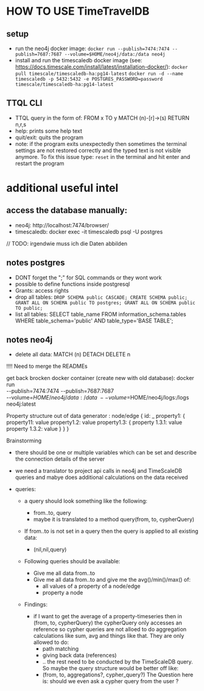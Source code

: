 # HOW TO USE TimeTravelDB

## setup
- run the neo4j docker image: 
  `docker run --publish=7474:7474 --publish=7687:7687 --volume=$HOME/neo4j/data:/data neo4j`
- install and run the timescaledb docker image (see: https://docs.timescale.com/install/latest/installation-docker/): 
  `docker pull timescale/timescaledb-ha:pg14-latest`
  `docker run -d --name timescaledb -p 5432:5432 -e POSTGRES_PASSWORD=password timescale/timescaledb-ha:pg14-latest`


## TTQL CLI
  - TTQL query in the form of: FROM x TO y MATCH (n)-[r]->(s) RETURN n,r,s
  - help: prints some help text
  - quit/exit: quits the program
  - note: if the program exits unexpectedly then sometimes the terminal settings are not restored correctly 
    and the typed text is not visible anymore. To fix this issue type: `reset` in the terminal and hit enter
    and restart the program


# additional useful intel
 
## access the database manually:
- neo4j: http://localhost:7474/browser/
- timescaledb: docker exec -it timescaledb psql -U postgres  


// TODO: irgendwie muss ich die Daten abbilden 


## notes postgres
- DONT forget the ";" for SQL commands or they wont work 
- possible to define functions inside postgresql  
- Grants: access rights
- drop all tables: 
  `DROP SCHEMA public CASCADE;
   CREATE SCHEMA public;
   GRANT ALL ON SCHEMA public TO postgres;
   GRANT ALL ON SCHEMA public TO public;`
- list all tables:
   SELECT table_name
   FROM information_schema.tables
   WHERE table_schema='public'
   AND table_type='BASE TABLE'; 
    

## notes neo4j 
- delete all data: MATCH (n) DETACH DELETE n 


!!!! Need to merge the READMEs

get back brocken docker container (create new with old database):
    docker run \
    --publish=7474:7474 --publish=7687:7687 \
    --volume=$HOME/neo4j/data:/data \
    --volume=$HOME/neo4j/logs:/logs \
    neo4j:latest



Property structure out of data generator : 
node/edge {
  id: _
  property1: {
    property11: value
    property1.2: value
    property1.3: {
      property 1.3.1: value
      property 1.3.2: value
    } 
  }
}

Brainstorming

- there should be one or multiple variables which can be set and describe the 
  connection details of the server

- we need a translator to project api calls in neo4j and TimeScaleDB queries and 
  mabye does additional calculations on the data received

- queries:
  - a query should look something like the following:
    - from..to, query 
    - maybe it is translated to a method query(from, to, cypherQuery)
  - If from..to is not set in a query then the query is applied to all existing data:
    - (nil,nil,query) 

  - Following queries should be available:
    - Give me all data from..to 
    - Give me all data from..to and give me the avg()/min()/max() of:
      - all values of a property of a node/edge
      - property a node

  - Findings:
    - if I want to get the average of a property-timeseries then in 
      (from, to, cypherQuery) the cypherQuery only accesses an reference so
      cypher queries are not alloed to do aggregation calculations like sum, avg and
      things like that. They are only allowed to do:
        - path matching
        - giving back data (references)
        - ..
      the rest need to be conducted by the TimeScaleDB query. So maybe the query
      structure would be better off like:
        - (from, to, aggregations?, cypher_query?)
      The Question here is: should we even ask a cypher query from the user ? 

